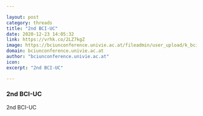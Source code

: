 ```yaml
---

layout: post
category: threads
title: "2nd BCI-UC"
date: 2020-12-23 14:05:32
link: https://vrhk.co/2LZ7kgZ
image: https://bciunconference.univie.ac.at/fileadmin/user_upload/k_bciunconference/MarcoCONGEDO.jpg
domain: bciunconference.univie.ac.at
author: "bciunconference.univie.ac.at"
icon: 
excerpt: "2nd BCI-UC"

---
```


### 2nd BCI-UC

2nd BCI-UC